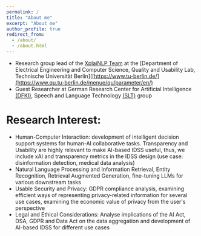```yaml
---
permalink: /
title: "About me"
excerpt: "About me"
author_profile: true
redirect_from: 
  - /about/
  - /about.html
---
```


- Research group lead of the [XplaiNLP Team](https://www.tu.berlin/qu/forschung/forschungsgruppen/xplainlp) at the [Department of Electrical Engineering and Computer Science, Quality and Usability Lab, Technische Universität Berlin]([https://www.tu-berlin.de/](https://www.qu.tu-berlin.de/menue/qu/parameter/en/)
- Guest Researcher at German Research Center for Artificial Intelligence [(DFKI)](https://www.dfki.de/web/), Speech and Language Technology [(SLT)](https://www.dfki.de/web/forschung/forschungsbereiche/speech-and-language-technology/) group



Research Interest: 
======
- Human-Computer Interaction: development of intelligent decision support systems for human-AI collaborative tasks. Transparency and Usability are highly relevant to make AI-based IDSS useful, thus, we include xAI and transparency metrics in the IDSS design (use case: disinformation detection, medical data analysis)
- Natural Language Processing and Information Retrieval, Entity Recognition, Retrieval Augmented Generation, fine-tuning LLMs for various downstream tasks
- Usable Security and Privacy: GDPR compliance analysis, examining efficient ways of representing privacy-related information for several use cases, examining the economic value of privacy from the user's perspective
- Legal and Ethical Considerations: Analyse implications of the AI Act, DSA, GDPR and Data Act on the data aggregation and development of AI-based IDSS for different use cases  
